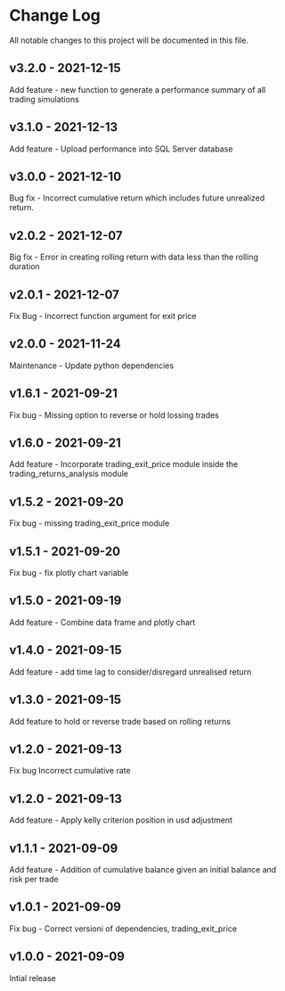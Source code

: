 
# Change Log
All notable changes to this project will be documented in this file.

## v3.2.0 - 2021-12-15
  Add feature - new function to generate a performance summary of all trading simulations
## v3.1.0 - 2021-12-13
  Add feature - Upload performance into SQL Server database
## v3.0.0 - 2021-12-10
  Bug fix - Incorrect cumulative return which includes future unrealized return. 

## v2.0.2 - 2021-12-07
  Big fix - Error in creating rolling return with data less than the rolling duration
  
## v2.0.1 - 2021-12-07
  Fix Bug - Incorrect function argument for exit price

## v2.0.0 - 2021-11-24
  Maintenance - Update python dependencies

## v1.6.1 - 2021-09-21
  Fix bug - Missing option to reverse or hold lossing trades
## v1.6.0 - 2021-09-21
  Add feature - Incorporate trading_exit_price module inside the trading_returns_analysis module

## v1.5.2 - 2021-09-20
  Fix bug - missing trading_exit_price module
## v1.5.1 - 2021-09-20
  Fix bug - fix plotly chart variable
## v1.5.0 - 2021-09-19
  Add feature - Combine data frame and plotly chart

## v1.4.0 - 2021-09-15
  Add feature - add time lag to consider/disregard unrealised return
## v1.3.0 - 2021-09-15
  Add feature to hold or reverse trade based on rolling returns
## v1.2.0 - 2021-09-13

  Fix bug Incorrect cumulative rate
## v1.2.0 - 2021-09-13

  Add feature - Apply kelly criterion position in usd adjustment
## v1.1.1 - 2021-09-09

  Add feature - Addition of cumulative balance given an initial balance and risk per trade
## v1.0.1 - 2021-09-09

  Fix bug - Correct versioni of dependencies, trading_exit_price
  

## v1.0.0 - 2021-09-09
 
  Intial release

